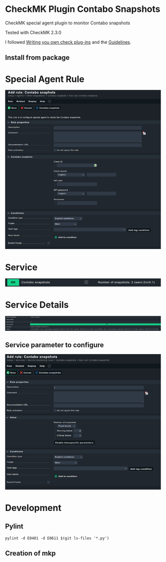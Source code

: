 # CheckMK Plugin Contabo Snapshots
CheckMK special agent plugin to monitor Contabo snapshots

Tested with CheckMK 2.3.0

I followed [Writing you own check plug-ins](https://docs.checkmk.com/master/de/devel_special_agents.html) and the [Guidelines](https://docs.checkmk.com/latest/en/dev_guidelines.html).

## Install from package


# Special Agent Rule

![Special Agent Rule](images/integration_rule.png?raw=true "Special Agent Rule")

# Service

![Service](images/service.png?raw=true "Service")

# Service Details

![Service details](images/service_details.png?raw=true "Services details")

## Service parameter to configure

![Service Parameter](images/service_rule.png?raw=true "Service Parameter")

# Development

## Pylint
    pylint -d E0401 -d E0611 $(git ls-files '*.py')

## Creation of mkp
